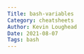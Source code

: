 ```yaml
---  
Title: bash-variables  
Category: cheatsheets  
Author: Kevin Loughead  
Date: 2021-08-07  
Tags: bash  
---  
```

